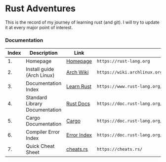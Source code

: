 # Rust Adventures
This is the record of my journey of learning rust (and git).
I will try to update it at every major point of interest.

### Documentation

| Index | Description | Link | Plain |
| --- | --- | --- | --- |
| 1. | Homepage | [Homepage](https://rust-lang.org) | `https://rust-lang.org` |
| 2. | Install guide (Arch Linux) | [Arch Wiki](https://wiki.archlinux.org/index.php/Rust#Arch_Linux_package) | `https://wiki.archlinux.org/index.php/Rust#Arch_Linux_package` |
| 3. | Documentation Index | [Learn Rust](https://www.rust-lang.org/learn) | `https://www.rust-lang.org/learn` |
| 4. | Standard Library Documentation | [Rust Docs](https://doc.rust-lang.org/std/index.html) | `https://doc.rust-lang.org/std/index.html` |
| 5. | Cargo Documentation | [Cargo](https://doc.rust-lang.org/cargo/index.html) | `https://doc.rust-lang.org/cargo/index.html` |
| 6. | Compiler Error Index | [Error Index](https://doc.rust-lang.org/error-index.html) | `https://doc.rust-lang.org/error-index.html` |
| 7. | Quick Cheat Sheet | [cheats.rs](https://cheats.rs/) | `https://cheats.rs/` |